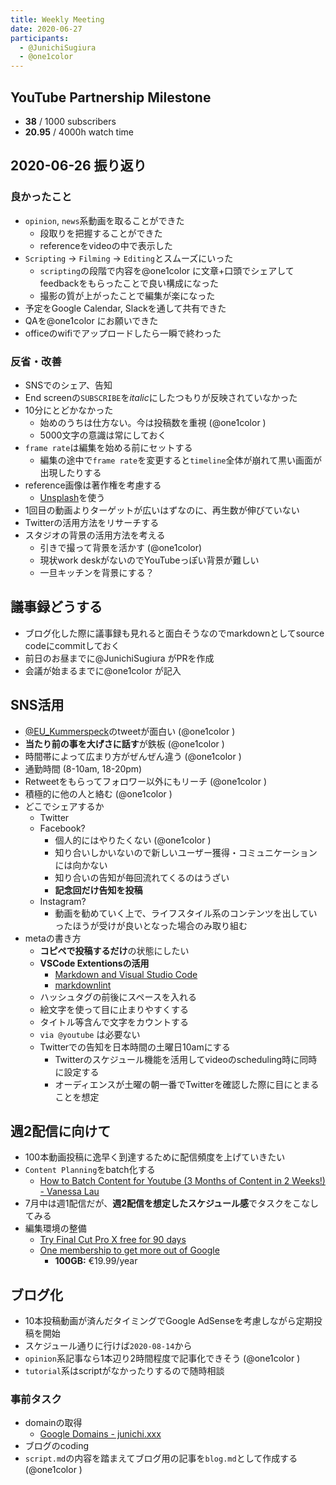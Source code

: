 ```yaml
---
title: Weekly Meeting
date: 2020-06-27
participants:
  - @JunichiSugiura
  - @one1color
---
```


## YouTube Partnership Milestone

* **38** / 1000 subscribers
* **20.95** / 4000h watch time

## 2020-06-26 振り返り

### 良かったこと

* `opinion`, `news`系動画を取ることができた
  * 段取りを把握することができた
  * referenceをvideoの中で表示した
* `Scripting` -> `Filming` -> `Editing`とスムーズにいった
  * `scripting`の段階で内容を@one1color に文章+口頭でシェアしてfeedbackをもらったことで良い構成になった
  * 撮影の質が上がったことで編集が楽になった
* 予定をGoogle Calendar, Slackを通して共有できた
* QAを@one1color にお願いできた
* officeのwifiでアップロードしたら一瞬で終わった

### 反省・改善

* SNSでのシェア、告知
* End screenの`SUBSCRIBE`を*italic*にしたつもりが反映されていなかった
* 10分にとどかなかった
  * 始めのうちは仕方ない。今は投稿数を重視 (@one1color )
  * 5000文字の意識は常にしておく
* `frame rate`は編集を始める前にセットする
  * 編集の途中で`frame rate`を変更すると`timeline`全体が崩れて黒い画面が出現したりする
* reference画像は著作権を考慮する
  * [Unsplash](https://unsplash.com/)を使う
* 1回目の動画よりターゲットが広いはずなのに、再生数が伸びていない
* Twitterの活用方法をリサーチする
* スタジオの背景の活用方法を考える
  * 引きで撮って背景を活かす (@one1color)
  * 現状work deskがないのでYouTubeっぽい背景が難しい
  * 一旦キッチンを背景にする？

## 議事録どうする

* ブログ化した際に議事録も見れると面白そうなのでmarkdownとしてsource codeにcommitしておく
* 前日のお昼までに@JunichiSugiura がPRを作成
* 会議が始まるまでに@one1color が記入

## SNS活用

* [@EU_Kummerspeck](https://twitter.com/EU_Kummerspeck)のtweetが面白い (@one1color )
* **当たり前の事を大げさに話す**が鉄板 (@one1color )
* 時間帯によって広まり方がぜんぜん違う (@one1color )
* 通勤時間 (8-10am, 18-20pm)
* Retweetをもらってフォロワー以外にもリーチ (@one1color )
* 積極的に他の人と絡む (@one1color )
* どこでシェアするか
  * Twitter
  * Facebook?
    * 個人的にはやりたくない (@one1color )
    * 知り合いしかいないので新しいユーザー獲得・コミュニケーションには向かない
    * 知り合いの告知が毎回流れてくるのはうざい
    * **記念回だけ告知を投稿**
  * Instagram?
    * 動画を勧めていく上で、ライフスタイル系のコンテンツを出していったほうが受けが良いとなった場合のみ取り組む
* metaの書き方
  * **コピペで投稿するだけ**の状態にしたい
  * **VSCode Extentionsの活用**
    * [Markdown and Visual Studio Code](https://code.visualstudio.com/Docs/languages/markdown)
    * [markdownlint](https://marketplace.visualstudio.com/items?itemName=DavidAnson.vscode-markdownlint)
  * ハッシュタグの前後にスペースを入れる
  * 絵文字を使って目に止まりやすくする
  * タイトル等含んで文字をカウントする
  * `via @youtube` は必要ない
  * Twitterでの告知を日本時間の土曜日10amにする
    * Twitterのスケジュール機能を活用してvideoのscheduling時に同時に設定する
    * オーディエンスが土曜の朝一番でTwitterを確認した際に目にとまることを想定

## 週2配信に向けて

* 100本動画投稿に逸早く到達するために配信頻度を上げていきたい
* `Content Planning`をbatch化する
  * [How to Batch Content for Youtube (3 Months of Content in 2 Weeks!) - 
Vanessa Lau](https://www.youtube.com/watch?v=yf8WvdCp2Xc)
* 7月中は週1配信だが、**週2配信を想定したスケジュール感**でタスクをこなしてみる
* 編集環境の整備
  * [Try Final Cut Pro X free for 90 days](https://www.apple.com/final-cut-pro/trial/)
  * [One membership to get
more out of Google](https://one.google.com/about)
    * **100GB:** €19.99/year

## ブログ化

* 10本投稿動画が済んだタイミングでGoogle AdSenseを考慮しながら定期投稿を開始
* スケジュール通りに行けば`2020-08-14`から
* `opinion`系記事なら1本辺り2時間程度で記事化できそう (@one1color )
* `tutorial`系はscriptがなかったりするので随時相談

### 事前タスク

* domainの取得
  * [Google Domains - junichi.xxx](https://domains.google.com/m/registrar/search?searchTerm=junichi&hl=en&tab=1)
* ブログのcoding
* `script.md`の内容を踏まえてブログ用の記事を`blog.md`として作成する (@one1color )
